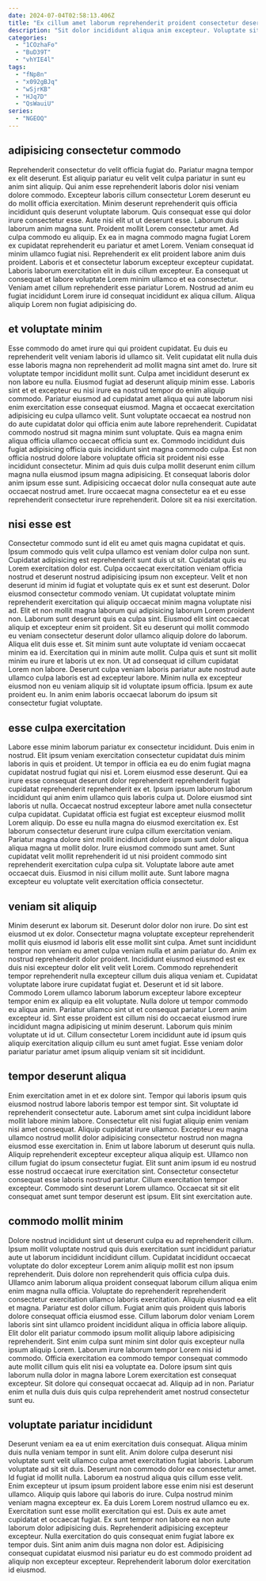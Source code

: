 ```yaml
---
date: 2024-07-04T02:58:13.406Z
title: "Ex cillum amet laborum reprehenderit proident consectetur deserunt."
description: "Sit dolor incididunt aliqua anim excepteur. Voluptate sit mollit aliqua minim ea officia culpa sit anim laborum quis."
categories:
  - "1COzhaFo"
  - "BuD39T"
  - "vhYIE4l"
tags:
  - "fNp8n"
  - "x092gBJq"
  - "wSjrKB"
  - "HJq7D"
  - "QsWauiU"
series:
  - "NGEOQ"
---
```



## adipisicing consectetur commodo

Reprehenderit consectetur do velit officia fugiat do. Pariatur magna tempor ex elit deserunt. Est aliquip pariatur eu velit velit culpa pariatur in sunt eu anim sint aliquip. Qui anim esse reprehenderit laboris dolor nisi veniam dolore commodo. Excepteur laboris cillum consectetur Lorem deserunt eu do mollit officia exercitation. Minim deserunt reprehenderit quis officia incididunt quis deserunt voluptate laborum.
Quis consequat esse qui dolor irure consectetur esse. Aute nisi elit ut ut deserunt esse. Laborum duis laborum anim magna sunt. Proident mollit Lorem consectetur amet. Ad culpa commodo eu aliquip. Ex ea in magna commodo magna fugiat Lorem ex cupidatat reprehenderit eu pariatur et amet Lorem. Veniam consequat id minim ullamco fugiat nisi.
Reprehenderit ex elit proident labore anim duis proident. Laboris et et consectetur laborum excepteur excepteur cupidatat. Laboris laborum exercitation elit in duis cillum excepteur. Ea consequat ut consequat et labore voluptate Lorem minim ullamco et ea consectetur. Veniam amet cillum reprehenderit esse pariatur Lorem. Nostrud ad anim eu fugiat incididunt Lorem irure id consequat incididunt ex aliqua cillum. Aliqua aliquip Lorem non fugiat adipisicing do.

## et voluptate minim

Esse commodo do amet irure qui qui proident cupidatat. Eu duis eu reprehenderit velit veniam laboris id ullamco sit. Velit cupidatat elit nulla duis esse laboris magna non reprehenderit ad mollit magna sint amet do. Irure sit voluptate tempor incididunt mollit sunt.
Culpa amet incididunt deserunt ex non labore eu nulla. Eiusmod fugiat ad deserunt aliquip minim esse. Laboris sint et et excepteur eu nisi irure ea nostrud tempor do enim aliquip commodo. Pariatur eiusmod ad cupidatat amet aliqua qui aute laborum nisi enim exercitation esse consequat eiusmod. Magna et occaecat exercitation adipisicing eu culpa ullamco velit. Sunt voluptate occaecat ea nostrud non do aute cupidatat dolor qui officia enim aute labore reprehenderit. Cupidatat commodo nostrud sit magna minim sunt voluptate.
Quis ea magna enim aliqua officia ullamco occaecat officia sunt ex. Commodo incididunt duis fugiat adipisicing officia quis incididunt sint magna commodo culpa. Est non officia nostrud dolore labore voluptate officia sit proident nisi esse incididunt consectetur. Minim ad quis duis culpa mollit deserunt enim cillum magna nulla eiusmod ipsum magna adipisicing. Et consequat laboris dolor anim ipsum esse sunt. Adipisicing occaecat dolor nulla consequat aute aute occaecat nostrud amet. Irure occaecat magna consectetur ea et eu esse reprehenderit consectetur irure reprehenderit. Dolore sit ea nisi exercitation.

## nisi esse est

Consectetur commodo sunt id elit eu amet quis magna cupidatat et quis. Ipsum commodo quis velit culpa ullamco est veniam dolor culpa non sunt. Cupidatat adipisicing est reprehenderit sunt duis ut sit. Cupidatat quis eu Lorem exercitation dolor est. Culpa occaecat exercitation veniam officia nostrud et deserunt nostrud adipisicing ipsum non excepteur. Velit et non deserunt id minim id fugiat et voluptate quis ex et sunt est deserunt. Dolor eiusmod consectetur commodo veniam.
Ut cupidatat voluptate minim reprehenderit exercitation qui aliquip occaecat minim magna voluptate nisi ad. Elit et non mollit magna laborum qui adipisicing laborum Lorem proident non. Laborum sunt deserunt quis ea culpa sint. Eiusmod elit sint occaecat aliquip et excepteur enim sit proident. Sit eu deserunt qui mollit commodo eu veniam consectetur deserunt dolor ullamco aliquip dolore do laborum. Aliqua elit duis esse et. Sit minim sunt aute voluptate id veniam occaecat minim ea id.
Exercitation qui in minim aute mollit. Culpa quis et sunt sit mollit minim eu irure et laboris ut ex non. Ut ad consequat id cillum cupidatat Lorem non labore. Deserunt culpa veniam laboris pariatur aute nostrud aute ullamco culpa laboris est ad excepteur labore. Minim nulla ex excepteur eiusmod non eu veniam aliquip sit id voluptate ipsum officia. Ipsum ex aute proident eu. In anim enim laboris occaecat laborum do ipsum sit consectetur fugiat voluptate.

## esse culpa exercitation

Labore esse minim laborum pariatur ex consectetur incididunt. Duis enim in nostrud. Elit ipsum veniam exercitation consectetur cupidatat duis minim laboris in quis et proident. Ut tempor in officia ea eu do enim fugiat magna cupidatat nostrud fugiat qui nisi et. Lorem eiusmod esse deserunt. Qui ea irure esse consequat deserunt dolor reprehenderit reprehenderit fugiat cupidatat reprehenderit reprehenderit ex et.
Ipsum ipsum laborum laborum incididunt qui anim enim ullamco quis laboris culpa ut. Dolore eiusmod sint laboris ut nulla. Occaecat nostrud excepteur labore amet nulla consectetur culpa cupidatat. Cupidatat officia est fugiat est excepteur eiusmod mollit Lorem aliquip. Do esse eu nulla magna do eiusmod exercitation ex. Est laborum consectetur deserunt irure culpa cillum exercitation veniam. Pariatur magna dolore sint mollit incididunt dolore ipsum sunt dolor aliqua aliqua magna ut mollit dolor.
Irure eiusmod commodo sunt amet. Sunt cupidatat velit mollit reprehenderit id ut nisi proident commodo sint reprehenderit exercitation culpa culpa sit. Voluptate labore aute amet occaecat duis. Eiusmod in nisi cillum mollit aute. Sunt labore magna excepteur eu voluptate velit exercitation officia consectetur.

## veniam sit aliquip

Minim deserunt ex laborum sit. Deserunt dolor dolor non irure. Do sint est eiusmod ut ex dolor. Consectetur magna voluptate excepteur reprehenderit mollit quis eiusmod id laboris elit esse mollit sint culpa. Amet sunt incididunt tempor non veniam eu amet culpa veniam nulla et anim pariatur do.
Anim ex nostrud reprehenderit dolor proident. Incididunt eiusmod eiusmod est ex duis nisi excepteur dolor elit velit velit Lorem. Commodo reprehenderit tempor reprehenderit nulla excepteur cillum duis aliqua veniam et. Cupidatat voluptate labore irure cupidatat fugiat et. Deserunt et id sit labore. Commodo Lorem ullamco laborum laborum excepteur labore excepteur tempor enim ex aliquip ea elit voluptate. Nulla dolore ut tempor commodo eu aliqua anim.
Pariatur ullamco sint ut et consequat pariatur Lorem anim excepteur id. Sint esse proident est cillum nisi do occaecat eiusmod irure incididunt magna adipisicing ut minim deserunt. Laborum quis minim voluptate ut id ut. Cillum consectetur Lorem incididunt aute id ipsum quis aliquip exercitation aliquip cillum eu sunt amet fugiat. Esse veniam dolor pariatur pariatur amet ipsum aliquip veniam sit sit incididunt.

## tempor deserunt aliqua

Enim exercitation amet in et ex dolore sint. Tempor qui laboris ipsum quis eiusmod nostrud labore laboris tempor est tempor sint. Sit voluptate id reprehenderit consectetur aute. Laborum amet sint culpa incididunt labore mollit labore minim labore. Consectetur elit nisi fugiat aliquip enim veniam nisi amet consequat. Aliquip cupidatat irure ullamco. Excepteur eu magna ullamco nostrud mollit dolor adipisicing consectetur nostrud non magna eiusmod esse exercitation in. Enim ut labore laborum ut deserunt quis nulla.
Aliquip reprehenderit excepteur excepteur aliqua aliquip est. Ullamco non cillum fugiat do ipsum consectetur fugiat. Elit sunt anim ipsum id eu nostrud esse nostrud occaecat irure exercitation sint. Consectetur consectetur consequat esse laboris nostrud pariatur.
Cillum exercitation tempor excepteur. Commodo sint deserunt Lorem ullamco. Occaecat sit sit elit consequat amet sunt tempor deserunt est ipsum. Elit sint exercitation aute.

## commodo mollit minim

Dolore nostrud incididunt sint ut deserunt culpa eu ad reprehenderit cillum. Ipsum mollit voluptate nostrud quis duis exercitation sunt incididunt pariatur aute ut laborum incididunt incididunt cillum. Cupidatat incididunt occaecat voluptate do dolor excepteur Lorem anim aliquip mollit est non ipsum reprehenderit. Duis dolore non reprehenderit quis officia culpa duis. Ullamco anim laborum aliqua proident consequat laborum cillum aliqua enim enim magna nulla officia.
Voluptate do reprehenderit reprehenderit consectetur exercitation ullamco laboris exercitation. Aliquip eiusmod ea elit et magna. Pariatur est dolor cillum. Fugiat anim quis proident quis laboris dolore consequat officia eiusmod esse. Cillum laborum dolor veniam Lorem laboris sint sint ullamco proident incididunt aliqua in officia labore aliquip. Elit dolor elit pariatur commodo ipsum mollit aliquip labore adipisicing reprehenderit.
Sint enim culpa sunt minim sint dolor quis excepteur nulla ipsum aliquip Lorem. Laborum irure laborum tempor Lorem nisi id commodo. Officia exercitation ea commodo tempor consequat commodo aute mollit cillum quis elit nisi ea voluptate ea. Dolore ipsum sint quis laborum nulla dolor in magna labore Lorem exercitation est consequat excepteur. Sit dolore qui consequat occaecat ad. Aliquip ad in non. Pariatur enim et nulla duis duis quis culpa reprehenderit amet nostrud consectetur sunt eu.

## voluptate pariatur incididunt

Deserunt veniam ea ea ut enim exercitation duis consequat. Aliqua minim duis nulla veniam tempor in sunt elit. Anim dolore culpa deserunt nisi voluptate sunt velit ullamco culpa amet exercitation fugiat laboris. Laborum voluptate ad sit sit duis. Deserunt non commodo dolor ea consectetur amet. Id fugiat id mollit nulla.
Laborum ea nostrud aliqua quis cillum esse velit. Enim excepteur ut ipsum ipsum proident labore esse enim nisi est deserunt ullamco. Aliquip quis labore qui laboris do irure. Culpa nostrud minim veniam magna excepteur ex. Ea duis Lorem Lorem nostrud ullamco eu ex.
Exercitation sunt esse mollit exercitation qui est. Duis ex aute amet cupidatat et occaecat fugiat. Ex sunt tempor non labore ea non aute laborum dolor adipisicing duis. Reprehenderit adipisicing excepteur excepteur. Nulla exercitation do quis consequat enim fugiat labore ex tempor duis. Sint anim anim duis magna non dolor est. Adipisicing consequat cupidatat eiusmod nisi pariatur eu do est commodo proident ad aliquip non excepteur excepteur. Reprehenderit laborum dolor exercitation id eiusmod.


